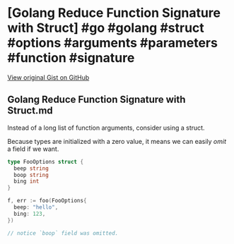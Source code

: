 # [Golang Reduce Function Signature with Struct] #go #golang #struct #options #arguments #parameters #function #signature

[View original Gist on GitHub](https://gist.github.com/Integralist/45d979cacde4d65e2c6c3298211f2719)

## Golang Reduce Function Signature with Struct.md

Instead of a long list of function arguments, consider using a struct.

Because types are initialized with a zero value, it means we can easily _omit_ a field if we want.

```go
type FooOptions struct { 
  beep string 
  boop string
  bing int
} 

f, err := foo(FooOptions{ 
  beep: "hello", 
  bing: 123, 
})

// notice `boop` field was omitted.
```


